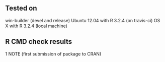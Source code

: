 ## Tested on

win-builder (devel and release)
Ubuntu 12.04 with R 3.2.4 (on travis-ci)
OS X with R 3.2.4 (local machine)

## R CMD check results

1 NOTE (first submission of package to CRAN)
